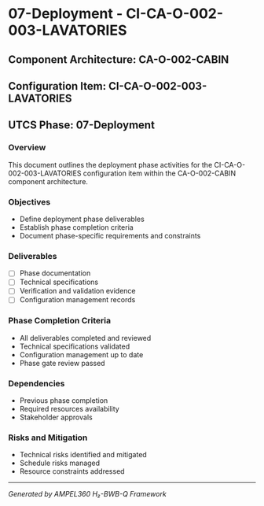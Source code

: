 # 07-Deployment - CI-CA-O-002-003-LAVATORIES

## Component Architecture: CA-O-002-CABIN
## Configuration Item: CI-CA-O-002-003-LAVATORIES
## UTCS Phase: 07-Deployment

### Overview
This document outlines the deployment phase activities for the CI-CA-O-002-003-LAVATORIES configuration item within the CA-O-002-CABIN component architecture.

### Objectives
- Define deployment phase deliverables
- Establish phase completion criteria
- Document phase-specific requirements and constraints

### Deliverables
- [ ] Phase documentation
- [ ] Technical specifications
- [ ] Verification and validation evidence
- [ ] Configuration management records

### Phase Completion Criteria
- All deliverables completed and reviewed
- Technical specifications validated
- Configuration management up to date
- Phase gate review passed

### Dependencies
- Previous phase completion
- Required resources availability
- Stakeholder approvals

### Risks and Mitigation
- Technical risks identified and mitigated
- Schedule risks managed
- Resource constraints addressed

---
*Generated by AMPEL360 H₂-BWB-Q Framework*
